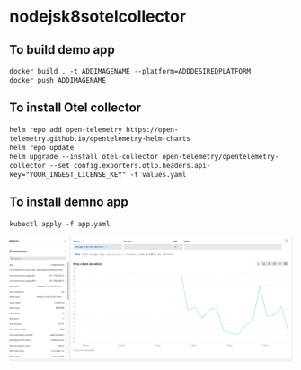 # nodejsk8sotelcollector

## To build demo app

```
docker build . -t ADDIMAGENAME --platform=ADDDESIREDPLATFORM
docker push ADDIMAGENAME
```

## To install Otel collector

```
helm repo add open-telemetry https://open-telemetry.github.io/opentelemetry-helm-charts
helm repo update
helm upgrade --install otel-collector open-telemetry/opentelemetry-collector --set config.exporters.otlp.headers.api-key="YOUR_INGEST_LICENSE_KEY" -f values.yaml
```

## To install demno app
```
kubectl apply -f app.yaml
```

![Metrics](screenshots/image1.png)